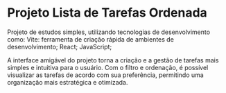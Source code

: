 # Projeto Lista de Tarefas Ordenada

Projeto de estudos simples, utilizando tecnologias de desenvolvimento como:
Vite: ferramenta de criação rápida de ambientes de desenvolvimento;
React;
JavaScript;

A interface amigável do projeto torna a criação e a gestão de tarefas mais simples e intuitiva para o usuário. 
Com o filtro e ordenação, é possível visualizar as tarefas de acordo com sua preferência, permitindo uma organização mais estratégica e otimizada.